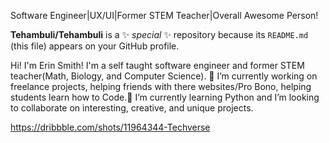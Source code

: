 Software Engineer|UX/UI|Former STEM Teacher|Overall Awesome Person!


**Tehambuli/Tehambuli** is a ✨ _special_ ✨ repository because its `README.md` (this file) appears on your GitHub profile.

Hi! I'm Erin Smith! I'm a self taught software engineer and former STEM teacher(Math, Biology, and Computer Science).
🔭 I’m currently working on freelance projects, helping friends with there websites/Pro Bono, helping students learn
how to Code.🌱 I’m currently learning Python and I’m looking to collaborate on interesting, creative, and unique projects.

<i class="fa-brands fa-html5"></i>

https://dribbble.com/shots/11964344-Techverse


